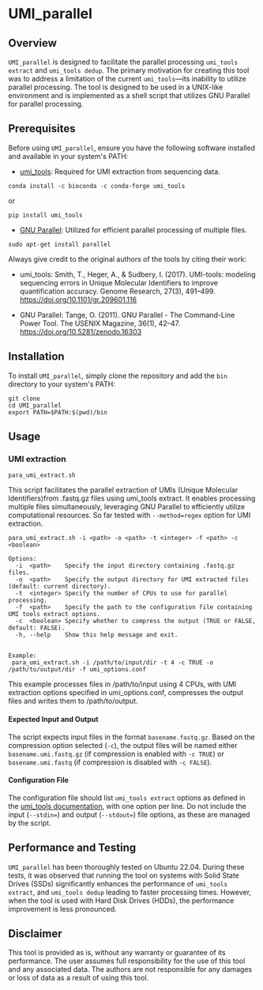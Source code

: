 # UMI_parallel

## Overview

`UMI_parallel` is designed to facilitate the parallel processing `umi_tools extract` and `umi_tools dedup`. The primary motivation for creating this tool was to address a limitation of the current `umi_tools`—its inability to utilize parallel processing.
The tool is designed to be used in a UNIX-like environment and is implemented as a shell script that utilizes GNU Parallel for parallel processing.

## Prerequisites

Before using `UMI_parallel`, ensure you have the following software installed and available in your system's PATH:

- [umi_tools](https://github.com/CGATOxford/UMI-tools): Required for UMI extraction from sequencing data.

```
conda install -c bioconda -c conda-forge umi_tools
```

or

```
pip install umi_tools
```

- [GNU Parallel](https://www.gnu.org/software/parallel/): Utilized for efficient parallel processing of multiple files.
```
sudo apt-get install parallel
```

Always give credit to the original authors of the tools by citing their work:
- umi_tools: Smith, T., Heger, A., & Sudbery, I. (2017). UMI-tools: modeling sequencing errors in Unique Molecular Identifiers to improve quantification accuracy. Genome Research, 27(3), 491–499. https://doi.org/10.1101/gr.209601.116

- GNU Parallel: Tange, O. (2011). GNU Parallel - The Command-Line Power Tool. The USENIX Magazine, 36(1), 42–47. https://doi.org/10.5281/zenodo.16303

## Installation

To install `UMI_parallel`, simply clone the repository and add the `bin` directory to your system's PATH:

```
git clone
cd UMI_parallel
export PATH=$PATH:$(pwd)/bin
```

## Usage

### UMI extraction
```
para_umi_extract.sh
```
This script facilitates the parallel extraction of UMIs (Unique Molecular Identifiers)from .fastq.gz files using umi_tools extract. It enables processing multiple files
simultaneously, leveraging GNU Parallel to efficiently utilize computational resources. So far tested with `--method=regex` option for UMI extraction.
    
```
para_umi_extract.sh -i <path> -o <path> -t <integer> -f <path> -c <boolean>

Options:
  -i  <path>    Specify the input directory containing .fastq.gz files.
  -o  <path>    Specify the output directory for UMI extracted files (default: current directory).  
  -t  <integer> Specify the number of CPUs to use for parallel processing.
  -f  <path>    Specify the path to the configuration file containing UMI tools extract options.
  -c  <boolean> Specify whether to compress the output (TRUE or FALSE, default: FALSE).
  -h, --help    Show this help message and exit.


Example:
 para_umi_extract.sh -i /path/to/input/dir -t 4 -c TRUE -o /path/to/output/dir -f umi_options.conf
```
This example processes files in /path/to/input using 4 CPUs, with UMI extraction
options specified in umi_options.conf, compresses the output files and writes them to /path/to/output.

#### Expected Input and Output

The script expects input files in the format `basename.fastq.gz`. Based on the compression option selected (`-c`), the output files will be named either `basename.umi.fastq.gz` (if compression is enabled with `-c TRUE`) or `basename.umi.fastq` (if compression is disabled with `-c FALSE`).

#### Configuration File

The configuration file should list `umi_tools extract` options as defined in the [umi_tools documentation](https://umi-tools.readthedocs.io/en/latest/reference/extract.html), with one option per line. Do not include the input (`--stdin=`) and output (`--stdout=`) file options, as these are managed by the script.

## Performance and Testing

`UMI_parallel` has been thoroughly tested on Ubuntu 22.04. During these tests, it was observed that running the tool on systems with Solid State Drives (SSDs) significantly enhances the performance of `umi_tools extract`, and `umi_tools dedup` leading to faster processing times. However, when the tool is used with Hard Disk Drives (HDDs), the performance improvement is less pronounced.

## Disclaimer
This tool is provided as is, without any warranty or guarantee of its performance. The user assumes full responsibility for the use of this tool and any associated data. The authors are not responsible for any damages or loss of data as a result of using this tool.

